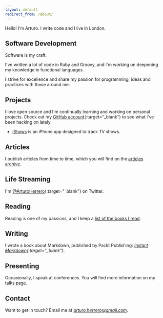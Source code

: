 ```yaml
---
layout: default
redirect_from: /about/
---
```


Hello! I'm Arturo. I write code and I live in London.

## Software Development

Software is my craft.

I've written a lot of code in Ruby and Groovy, and I'm working on deepening my
knowledge in functional languages.

I strive for excellence and share my passion for programming, ideas and
practices with those around me.


## Projects

I love open source and I'm continually learning and working on personal projects.
Check out my [GitHub account][2]{:target="_blank"} to see what I've been hacking on lately.

- [iShows][8] is an iPhone app designed to track TV shows.


## Articles

I publish articles from time to time, which you will find on the [articles archive][3].


## Life Streaming

I'm [@ArturoHerrero][4]{:target="_blank"} on Twitter.


## Reading

Reading is one of my passions, and I keep a [list of the books I read][7].


## Writing

I wrote a book about Markdown, published by Packt Publishing: *[Instant Markdown][5]{:target="_blank"}*.


## Presenting

Occasionally, I speak at conferences. You will find more information on my [talks page][6].


## Contact

Want to get in touch? Email me at *<arturo.herrero@gmail.com>*.


[1]: https://www.mastered.com/
[2]: https://github.com/arturoherrero
[3]: /articles
[4]: https://twitter.com/ArturoHerrero
[5]: https://www.packtpub.com/web-development/instant-markdown-instant
[6]: /talks
[7]: /books
[8]: /ishows
